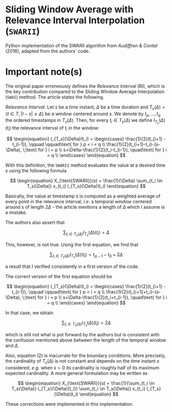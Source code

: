 # Sliding Window Average with Relevance Interval Interpolation (`SWARII`)

Python implementation of the SWARII algorithm from _Audiffren & Contal (2016)_, adapted from the authors' code.

# Important note(s)

The original paper erroneously defines the _Relevance Interval_ (RI), which is the key contribution compared to the Sliding Window Average Interpolation (`SWAI`) method. The article states the following.

_Relevance Interval_. Let $s$ be a time instant, $\Delta$ be a time duration and
$T_s(\Delta) = \{t \in T , |t − s| ≤ \Delta \}$
be a window centered around $s$. We denote by $t_p, . . . , t_q$ the ordered timestamps in $T_s(\Delta)$. Then, for every $t_i \in T_s(\Delta)$ we define $I_{T_s}(\Delta)(t_i)$ the relevance interval of $t_i$ in the window:

$$
\begin{equation}
I_{T_s}(\Delta)(t_i) = \begin{cases}
\frac{1}{2}(t_{i+1} - t_{i-1}), \qquad \qquad\text{ for } p < i < q \\
\frac{1}{2}(t_{i+1}-t_i)-(s-\Delta), \;\text{ for } i = p \\
s+\Delta-\frac{1}{2}(t_i-t_{i-1}), \quad\text{ for } i = q \\
\end{cases}
\end{equation}
$$

With this definition, the `SWARII` method evaluates the value at a desired time $s$ using the following formula

$$
\begin{equation}
X_{\text{SWARII}}(s) = \frac{1}{\Delta} \sum_{t_i \in T_s(\Delta)} x_{t_i} I_{T_s}(\Delta)(t_i)
\end{equation}
$$

Basically, the value at timestamp s is computed as a weighted average of every point in the relevance interval, _i.e._ a temporal window centered around s of length $2\Delta$ - the article mentions a length of $\Delta$ which I assume is a mistake.

The authors also assert that

$$
\begin{equation}
\sum_{t_i \in T_s(\Delta)} I_{T_s}(\Delta)(t_i) = \Delta
\end{equation}
$$

This, however, is not true. Using the first equation, we find that

$$
\begin{equation}
\sum_{t_i \in T_s(\Delta)} I_{T_s}(\Delta)(t_i) = t_{q-1}-t_0 + 2\Delta
\end{equation}
$$

a result that I verified consistently in a first version of the code.

The correct version of the first equation should be

$$
\begin{equation}
I_{T_s}(\Delta)(t_i) = \begin{cases}
\frac{1}{2}(t_{i+1} - t_{i-1}), \qquad \qquad\text{ for } p < i < q \\
\frac{1}{2}(t_{i+1}+t_i)-(s-\Delta), \;\text{ for } i = p \\
s+\Delta-\frac{1}{2}(t_i+t_{i-1}), \quad\text{ for } i = q \\
\end{cases}
\end{equation}
$$

In that case, we obtain

$$
\begin{equation}
\sum_{t_i \in T_s(\Delta)} I_{T_s}(\Delta)(t_i) = 2\Delta
\end{equation}
$$

which is still not what is put forward by the authors but is consistent with the confusion mentioned above between the length of the temporal window and $\Delta$.

Also, equation (2) is inacurrate for the boundary conditions. More precisely, the cardinality of $T_s(\Delta)$ is not constant and depends on the time instant $s$ considered, _e.g._ when $s=0$ its cardinality is roughly half of its maximum expected cardinality. A more general formulation may be written as

$$
\begin{equation}
X_{\text{SWARII}}(s) = \frac{1}{\sum_{t_i \in T_s(\Delta)} I_{T_s}(\Delta)(t_i)}
\sum_{t_i \in T_s(\Delta)} x_{t_i} I_{T_s}(\Delta)(t_i)
\end{equation}
$$

These corrections were implemented in this implementation.
